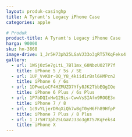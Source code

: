 ```yaml
---
layout: produk-casinghp
title: A Tyrant's Legacy iPhone Case
categories: apple

# Produk
product-title: A Tyrant's Legacy iPhone Case
harga: 90000
sku: hn-3868
image-drive: 1_Jr5H73ph25LGaVJ33o3gRT57KqFeks4
gallery:
  - url: 1WSj0z5e7gLtL_7Bl1mx_60NbzU02TP7f
    title: iPhone 5 / 5s / SE
  - url: 1UP_VvKOr-OQ_Y8_4kiid1rBsl6HMPcn2
    title: iPhone 6 / 6s
  - url: 1DPweLoCF4HZMUZO7Yfy8JK2TbbEQgIQe
    title: iPhone 6 Plus / 6s Plus
  - url: 1P7bDQIxHw129is-CwwVsSIAfm9ROGE3n
    title: iPhone 7 / 8
  - url: 1c9vYLjerDRqXiQh7w8gT0yH6Fh89HfpP
    title: iPhone 7 Plus / 8 Plus
  - url: 1_Jr5H73ph25LGaVJ33o3gRT57KqFeks4
    title: iPhone X
---
```

